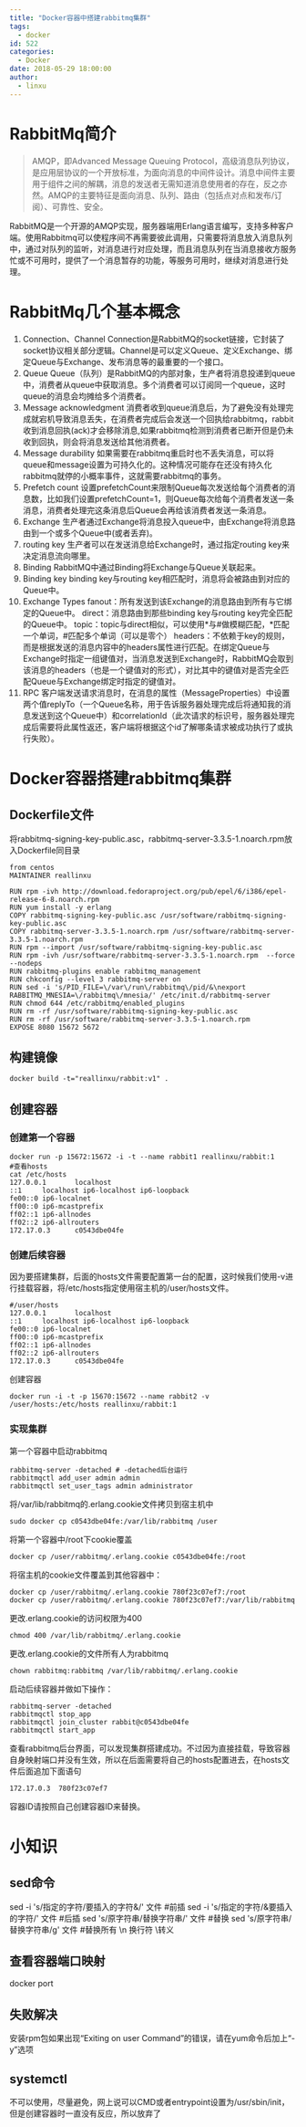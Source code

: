 ```yaml
---
title: "Docker容器中搭建rabbitmq集群"
tags:
  - docker
id: 522
categories:
  - Docker
date: 2018-05-29 18:00:00
author: 
  - linxu
---
```

# RabbitMq简介 #
>AMQP，即Advanced Message Queuing Protocol，高级消息队列协议，是应用层协议的一个开放标准，为面向消息的中间件设计。消息中间件主要用于组件之间的解耦，消息的发送者无需知道消息使用者的存在，反之亦然。AMQP的主要特征是面向消息、队列、路由（包括点对点和发布/订阅）、可靠性、安全。

RabbitMQ是一个开源的AMQP实现，服务器端用Erlang语言编写，支持多种客户端。使用Rabbitmq可以使程序间不再需要彼此调用，只需要将消息放入消息队列中，通过对队列的监听，对消息进行对应处理，而且消息队列在当消息接收方服务忙或不可用时，提供了一个消息暂存的功能，等服务可用时，继续对消息进行处理。

# RabbitMq几个基本概念 #
1. Connection、Channel
	Connection是RabbitMQ的socket链接，它封装了socket协议相关部分逻辑。Channel是可以定义Queue、定义Exchange、绑定Queue与Exchange、发布消息等的最重要的一个接口。
2. Queue
	Queue（队列）是RabbitMQ的内部对象，生产者将消息投递到queue中，消费者从queue中获取消息。多个消费者可以订阅同一个queue，这时queue的消息会均摊给多个消费者。
3. Message acknowledgment
	消费者收到queue消息后，为了避免没有处理完成就宕机导致消息丢失，在消费者完成后会发送一个回执给rabbitmq，rabbit收到消息回执(ack)才会移除消息,如果rabbitmq检测到消费者已断开但是仍未收到回执，则会将消息发送给其他消费者。
4. Message durability
	如果需要在rabbitmq重启时也不丢失消息，可以将queue和message设置为可持久化的。这种情况可能存在还没有持久化rabbitmq就停的小概率事件，这就需要rabbitmq的事务。
5. Prefetch count
	设置prefetchCount来限制Queue每次发送给每个消费者的消息数，比如我们设置prefetchCount=1，则Queue每次给每个消费者发送一条消息，消费者处理完这条消息后Queue会再给该消费者发送一条消息。
6. Exchange
	生产者通过Exchange将消息投入queue中，由Exchange将消息路由到一个或多个Queue中(或者丢弃)。
7. routing key
	生产者可以在发送消息给Exchange时，通过指定routing key来决定消息流向哪里。
8. Binding
	RabbitMQ中通过Binding将Exchange与Queue关联起来。
9. Binding key
	binding key与routing key相匹配时，消息将会被路由到对应的Queue中。
10. Exchange Types
	fanout：所有发送到该Exchange的消息路由到所有与它绑定的Queue中。
	direct：消息路由到那些binding key与routing key完全匹配的Queue中。
	topic：topic与direct相似，可以使用*与#做模糊匹配，*匹配一个单词，#匹配多个单词（可以是零个）
	headers：不依赖于key的规则，而是根据发送的消息内容中的headers属性进行匹配。在绑定Queue与Exchange时指定一组键值对，当消息发送到Exchange时，RabbitMQ会取到该消息的headers（也是一个键值对的形式），对比其中的键值对是否完全匹配Queue与Exchange绑定时指定的键值对。
11. RPC
	客户端发送请求消息时，在消息的属性（MessageProperties）中设置两个值replyTo（一个Queue名称，用于告诉服务器处理完成后将通知我的消息发送到这个Queue中）和correlationId（此次请求的标识号，服务器处理完成后需要将此属性返还，客户端将根据这个id了解哪条请求被成功执行了或执行失败）。

# Docker容器搭建rabbitmq集群 #
## Dockerfile文件 ##
将rabbitmq-signing-key-public.asc，rabbitmq-server-3.3.5-1.noarch.rpm放入Dockerfile同目录
```
from centos
MAINTAINER reallinxu

RUN rpm -ivh http://download.fedoraproject.org/pub/epel/6/i386/epel-release-6-8.noarch.rpm
RUN yum install -y erlang
COPY rabbitmq-signing-key-public.asc /usr/software/rabbitmq-signing-key-public.asc
COPY rabbitmq-server-3.3.5-1.noarch.rpm /usr/software/rabbitmq-server-3.3.5-1.noarch.rpm
RUN rpm --import /usr/software/rabbitmq-signing-key-public.asc
RUN rpm -ivh /usr/software/rabbitmq-server-3.3.5-1.noarch.rpm  --force --nodeps
RUN rabbitmq-plugins enable rabbitmq_management
RUN chkconfig --level 3 rabbitmq-server on
RUN sed -i 's/PID_FILE=\/var\/run\/rabbitmq\/pid/&\nexport RABBITMQ_MNESIA=\/rabbitmq\/mnesia/' /etc/init.d/rabbitmq-server
RUN chmod 644 /etc/rabbitmq/enabled_plugins
RUN rm -rf /usr/software/rabbitmq-signing-key-public.asc
RUN rm -rf /usr/software/rabbitmq-server-3.3.5-1.noarch.rpm
EXPOSE 8080 15672 5672
```
## 构建镜像 ##
```
docker build -t="reallinxu/rabbit:v1" .
```
## 创建容器 ##
### 创建第一个容器 ###
```
docker run -p 15672:15672 -i -t --name rabbit1 reallinxu/rabbit:1 
#查看hosts
cat /etc/hosts
127.0.0.1       localhost
::1     localhost ip6-localhost ip6-loopback
fe00::0 ip6-localnet
ff00::0 ip6-mcastprefix
ff02::1 ip6-allnodes
ff02::2 ip6-allrouters
172.17.0.3      c0543dbe04fe
```

### 创建后续容器 ###
因为要搭建集群，后面的hosts文件需要配置第一台的配置，这时候我们使用-v进行挂载容器，将/etc/hosts指定使用宿主机的/user/hosts文件。
```
#/user/hosts
127.0.0.1       localhost
::1     localhost ip6-localhost ip6-loopback
fe00::0 ip6-localnet
ff00::0 ip6-mcastprefix
ff02::1 ip6-allnodes
ff02::2 ip6-allrouters
172.17.0.3      c0543dbe04fe
```
创建容器
```
docker run -i -t -p 15670:15672 --name rabbit2 -v /user/hosts:/etc/hosts reallinxu/rabbit:1 
```

### 实现集群 ###
第一个容器中启动rabbitmq
```
rabbitmq-server -detached # -detached后台运行
rabbitmqctl add_user admin admin
rabbitmqctl set_user_tags admin administrator
```
将/var/lib/rabbitmq的.erlang.cookie文件拷贝到宿主机中
```
sudo docker cp c0543dbe04fe:/var/lib/rabbitmq /user
```
将第一个容器中/root下cookie覆盖
```
docker cp /user/rabbitmq/.erlang.cookie c0543dbe04fe:/root
```
将宿主机的cookie文件覆盖到其他容器中：
```
docker cp /user/rabbitmq/.erlang.cookie 780f23c07ef7:/root
docker cp /user/rabbitmq/.erlang.cookie 780f23c07ef7:/var/lib/rabbitmq
```
更改.erlang.cookie的访问权限为400
```
chmod 400 /var/lib/rabbitmq/.erlang.cookie
```
更改.erlang.cookie的文件所有人为rabbitmq
```
chown rabbitmq:rabbitmq /var/lib/rabbitmq/.erlang.cookie
```
启动后续容器并做如下操作：
```
rabbitmq-server -detached
rabbitmqctl stop_app
rabbitmqctl join_cluster rabbit@c0543dbe04fe
rabbitmqctl start_app
```
查看rabbitmq后台界面，可以发现集群搭建成功。不过因为直接挂载，导致容器自身映射端口并没有生效，所以在后面需要将自己的hosts配置进去，在hosts文件后面追加下面语句
```
172.17.0.3	780f23c07ef7
```
容器ID请按照自己创建容器ID来替换。

# 小知识 #
## sed命令 ##
sed -i 's/指定的字符/要插入的字符&/'  文件  #前插
sed -i 's/指定的字符/&要插入的字符/'  文件  #后插
sed 's/原字符串/替换字符串/' 文件			#替换
sed 's/原字符串/替换字符串/g' 文件			#替换所有
\n 换行符  \转义

## 查看容器端口映射 ##
docker port <NAME>

## 失败解决 ##
安装rpm包如果出现“Exiting on user Command”的错误，请在yum命令后加上“-y”选项

## systemctl ##
不可以使用，尽量避免，网上说可以CMD或者entrypoint设置为/usr/sbin/init，但是创建容器时一直没有反应，所以放弃了